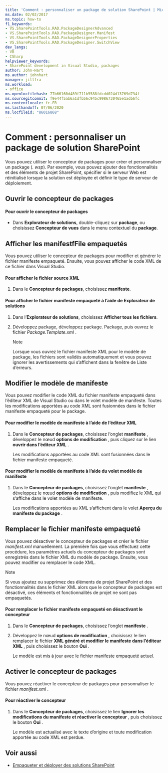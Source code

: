 ```yaml
---
title: 'Comment : personnaliser un package de solution SharePoint | Microsoft Docs'
ms.date: 02/02/2017
ms.topic: how-to
f1_keywords:
- VS.SharePointTools.RAD.PackageDesignerAdvanced
- VS.SharePointTools.RAD.PackageDesigner.Manifest
- VS.SharePointTools.RAD.PackageDesignerProperties
- VS.SharePointTools.RAD.PackageDesigner.SwitchView
dev_langs:
- VB
- CSharp
helpviewer_keywords:
- SharePoint development in Visual Studio, packages
author: John-Hart
ms.author: johnhart
manager: jillfra
ms.workload:
- office
ms.openlocfilehash: 77b66160d489f711b5588fdcdd024d13769d734f
ms.sourcegitcommit: f9e44f5ab6a1dfb56c945c9986730465e1adb6fc
ms.contentlocale: fr-FR
ms.lasthandoff: 07/06/2020
ms.locfileid: "86016868"
---
```

# <a name="how-to-customize-a-sharepoint-solution-package"></a>Comment : personnaliser un package de solution SharePoint
  Vous pouvez utiliser le concepteur de packages pour créer et personnaliser un package (*. wsp*). Par exemple, vous pouvez ajouter des fonctionnalités et des éléments de projet SharePoint, spécifier si le serveur Web est réinitialisé lorsque la solution est déployée et définir le type de serveur de déploiement.

## <a name="open-the-package-designer"></a>Ouvrir le concepteur de packages

#### <a name="to-open-the-package-designer"></a>Pour ouvrir le concepteur de packages

- Dans **Explorateur de solutions**, double-cliquez sur **package**, ou choisissez **Concepteur de vues** dans le menu contextuel du **package**.

## <a name="view-the-packaged-manifestffile"></a>Afficher les manifestfFile empaquetés
 Vous pouvez utiliser le concepteur de packages pour modifier et générer le fichier manifeste empaqueté. Ensuite, vous pouvez afficher le code XML de ce fichier dans Visual Studio.

#### <a name="to-view-the-xml-source-file"></a>Pour afficher le fichier source XML

1. Dans le **Concepteur de packages**, choisissez **manifeste**.

#### <a name="to-view-the-packaged-manifest-file-by-using-solution-explorer"></a>Pour afficher le fichier manifeste empaqueté à l’aide de Explorateur de solutions

1. Dans l’**Explorateur de solutions**, choisissez **Afficher tous les fichiers**.

2. Développez package, développez package. Package, puis ouvrez le fichier *Package.Template.xml* .

    > [!NOTE]
    > Lorsque vous ouvrez le fichier manifeste XML pour le modèle de package, les fichiers sont validés automatiquement et vous pouvez ignorer les avertissements qui s’affichent dans la fenêtre de Liste d’erreurs.

## <a name="change-the-manifest-template"></a>Modifier le modèle de manifeste
 Vous pouvez modifier le code XML du fichier manifeste empaqueté dans l’éditeur XML de Visual Studio ou dans le volet modèle de manifeste. Toutes les modifications apportées au code XML sont fusionnées dans le fichier manifeste empaqueté pour le package.

#### <a name="to-change-the-manifest-template-by-using-the-xml-editor"></a>Pour modifier le modèle de manifeste à l’aide de l’éditeur XML

1. Dans le **Concepteur de packages**, choisissez l’onglet **manifeste** , développez le nœud **options de modification** , puis cliquez sur le lien **ouvrir dans l’éditeur XML** .

     Les modifications apportées au code XML sont fusionnées dans le fichier manifeste empaqueté.

#### <a name="to-change-the-manifest-template-by-using-the-manifest-template-pane"></a>Pour modifier le modèle de manifeste à l’aide du volet modèle de manifeste

1. Dans le **Concepteur de packages**, choisissez l’onglet **manifeste** , développez le nœud **options de modification** , puis modifiez le XML qui s’affiche dans le volet modèle de manifeste.

     Les modifications apportées au XML s’affichent dans le volet **Aperçu du manifeste du package** .

## <a name="overwrite-the-packaged-manifest-file"></a>Remplacer le fichier manifeste empaqueté
 Vous pouvez désactiver le concepteur de packages et créer le fichier *manifest.xml* manuellement. La première fois que vous effectuez cette procédure, les paramètres actuels du concepteur de packages sont enregistrés dans le fichier XML du modèle de package. Ensuite, vous pouvez modifier ou remplacer le code XML.

> [!NOTE]
> Si vous ajoutez ou supprimez des éléments de projet SharePoint et des fonctionnalités dans le fichier XML alors que le concepteur de packages est désactivé, ces éléments et fonctionnalités de projet ne sont pas empaquetés.

#### <a name="to-overwrite-packaged-manifest-file-by-disabling-the-designer"></a>Pour remplacer le fichier manifeste empaqueté en désactivant le concepteur

1. Dans le **Concepteur de packages**, choisissez l’onglet **manifeste** .

2. Développez le nœud **options de modification** , choisissez le lien remplacer le fichier **XML généré et modifier le manifeste dans l’éditeur XML** , puis choisissez le bouton **Oui** .

     Le modèle est mis à jour avec le fichier manifeste empaqueté actuel.

## <a name="enable-the-package-designer"></a>Activer le concepteur de packages
 Vous pouvez réactiver le concepteur de packages pour personnaliser le fichier *manifest.xml* .

#### <a name="to-re-enable-the-designer"></a>Pour réactiver le concepteur

1. Dans le **Concepteur de packages**, choisissez le lien **Ignorer les modifications du manifeste et réactiver le concepteur** , puis choisissez le bouton **Oui** .

     Le modèle est actualisé avec le texte d’origine et toute modification apportée au code XML est perdue.

## <a name="see-also"></a>Voir aussi
- [Empaqueter et déployer des solutions SharePoint](../sharepoint/packaging-and-deploying-sharepoint-solutions.md)

